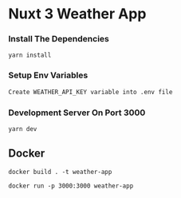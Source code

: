 # Nuxt 3 Weather App

### Install The Dependencies

```
yarn install
```

### Setup Env Variables

```bash
Create WEATHER_API_KEY variable into .env file
```

### Development Server On Port 3000

```
yarn dev
```

## Docker

```
docker build . -t weather-app
```

```
docker run -p 3000:3000 weather-app
```
